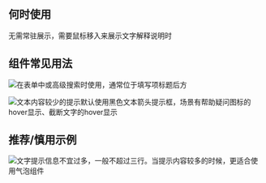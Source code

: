 ## 何时使用

无需常驻展示，需要鼠标移入来展示文字解释说明时

## 组件常见用法

![在表单中或高级搜索时使用，通常位于填写项标题后方](01)

![文本内容较少的提示默认使用黑色文本箭头提示框，场景有帮助疑问图标的hover显示、截断文字的hover显示](02)

## 推荐/慎用示例

![文字提示信息不宜过多，一般不超过三行。当提示内容较多的时候，更适合使用气泡组件](03)

